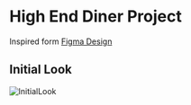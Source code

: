 # High End Diner Project

Inspired form [Figma Design](https://www.figma.com/file/yvClSI9AZBRX8UaaGEByF3/Modern-UI%2FUX%3A-Gericht?node-id=0%3A1&t=BdWBkbW2n7yzzZhA-0)

## Initial Look
![InitialLook](https://user-images.githubusercontent.com/114183358/220146194-85383089-f664-4d08-8fec-75c25f068ca4.png)
